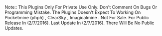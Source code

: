 Note::
  This Plugins Only For Private Use Only.
   Don't Comment On Bugs Or Programming Mistake.
    The Plugins Doesn't Expect To Working On Pocketmine (php5) , ClearSky , Imagicalmine .
      Not For Sale.
        For Public Release In (2/7/2016).
          Last Update In (2/7/2016).
            There Will Be No Public Updates.
